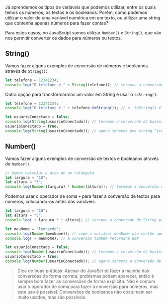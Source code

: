 Já aprendemos os tipos de variáveis que podemos utilizar, entre os quais temos os números, os textos e os booleanos. Porém, como podemos utilizar o valor de uma variável numérica em um texto, ou utilizar uma string que contenha apenas números para fazer contas?

Para estes casos, no JavaScript vamos utilizar `Number()` e `String()`, que vão nos permitir converter os dados para números ou textos.

## String()
Vamos fazer alguns exemplos de conversão de números e booleanos através de `String()`:

```javascript
let telefone = 12341234;
console.log("O telefone é " + String(telefone)); // teremos a conversão do número 12341234 para uma string “12341234” e assim poderemos fazer a concatenação entre as strings
```

Outra opção para transformarmos um valor em String é usar o `toString()`:

```javascript
let telefone = 12341234;
console.log("O telefone é " + telefone.toString()); // o .toString() é uma outra forma para  fazer essa conversão, que é mais parecida com outras linguagens de programação.
```

```javascript
let usuarioConectado = false;
console.log(String(usuarioConectado)); // teremos a conversão da booleana para string, nesse caso teremos uma string “false”.
usuarioConectado = true;
console.log(String(usuarioConectado)); // agora teremos uma string “true”.
```

## Number()
Vamos fazer alguns exemplos de conversão de textos e booleanos através de `Number()`:

```javascript
// Vamos calcular a área de um retângulo
let largura = "10";
let altura = "5";
console.log(Number(largura) * Number(altura)); // teremos a conversão de String para números, possibilitando a realização da da multiplicação
```

Podemos usar o operador de soma `+` para fazer a conversão de textos para números, colocando-os antes das variáveis:

```javascript
let largura = "10";
let altura = "5";
console.log( + largura * + altura); // teremos a conversão de String para números realizado usando o + antes das variáveis
```

```javascript
let meuNome = "leonardo";
console.log(Number(meuNome)); // como a variável meuNome não contém apenas números ele retorna o erro NaN (Not a Number, não é número);
console.log( + meuNome); // a conversão também retornará NaN
```

```javascript
let usuarioConectado = false;
console.log(Number(usuarioConectado)); // teremos a conversão da booleana para número, sendo que false (falso) retorna o número 0.
usuarioConectado = true;
console.log(Number(usuarioConectado)); // agora teremos a conversão de true (verdadeiro) para o número 1.
```

> Dica de boas práticas: Apesar do JavaScript fazer a maioria das conversões de forma correta, problemas podem aparecer, então é sempre bom fazer as conversões de forma explícita. Não é comum usar o operador de soma para fazer a conversão para números, mas este uso é possível. Conversões de booleanos não costumam ser muito usados, mas são possíveis.